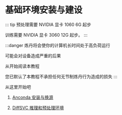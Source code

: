 # 基础环境安装与建设

::: tip
预处理需要 NVIDIA 显卡 1060 6G 起步

训练需要 NVIDIA 显卡 3060 12G 起步。
:::

:::danger
炼丹将会使你的计算机长时间处于高负荷运行

可能会对设备造成严重的后果

从开始阅读本教程

您已默认了本教程不承担任何无节制炼丹行为造成的损失
:::

从这里开始吧


1. [Anconda 安装与换源](1.md)

2. [DiffSVC 推理和预处理环境](2.md)